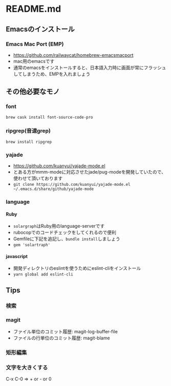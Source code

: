 # README.md
## Emacsのインストール
### Emacs Mac Port (EMP)
- https://github.com/railwaycat/homebrew-emacsmacport
- mac用のemacsです
- 通常のemacsをインストールすると、日本語入力時に画面が常にフラッシュしてしまうため、EMPを入れましょう

## その他必要なモノ
### font
`brew cask install font-source-code-pro`

### ripgrep(音速grep)
`brew install ripgrep`

### yajade
- https://github.com/kuanyui/yajade-mode.el
- とある方がmmm-modeに対応させたjade/pug-modeを開発していたので、使わせて頂いております
- `git clone https://github.com/kuanyui/yajade-mode.el ~/.emacs.d/share/github/yajade-mode`

### language
#### Ruby
- `solargraph`はRuby用のlanguage-serverです
- rubocopでのコードチェックをしてくれるので便利
- Gemfileに下記を追記し、`bundle install`しましょう
- `gem 'solartraph'`

#### javascript
- 開発ディレクトリのeslintを使うためにeslint-cliをインストール
- `yarn global add eslint-cli`


## Tips
### 検索
### magit
- ファイル単位のコミット履歴: magit-log-buffer-file
- ファイルの行単位のコミット履歴: magit-blame 

### 矩形編集
### 文字を大きくする
C-x C-0 => + or - or 0
